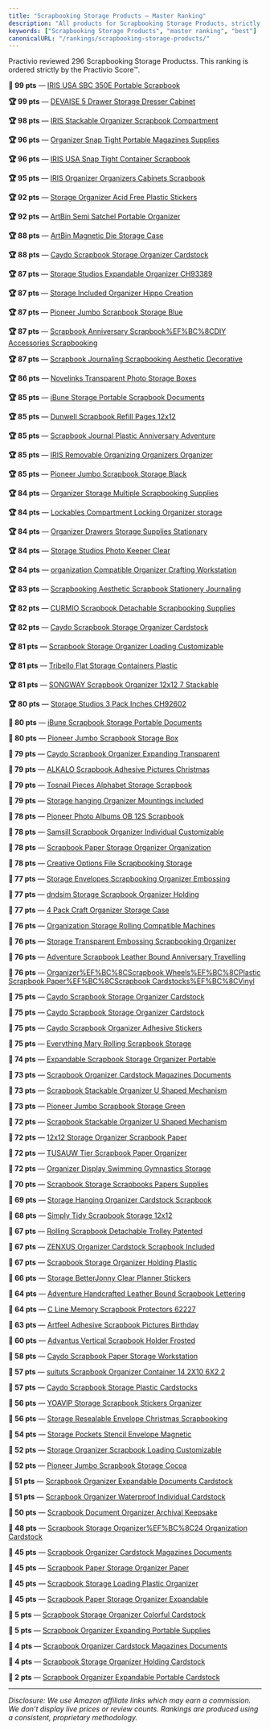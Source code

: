 ```yaml
---
title: "Scrapbooking Storage Products — Master Ranking"
description: "All products for Scrapbooking Storage Products, strictly ordered by the Practivio Score™."
keywords: ["Scrapbooking Storage Products", "master ranking", "best"]
canonicalURL: "/rankings/scrapbooking-storage-products/"
---
```


Practivio reviewed 296 Scrapbooking Storage Productss. This ranking is ordered strictly by the Practivio Score™.

**💎 99 pts** — [IRIS USA SBC 350E Portable Scrapbook](/products/iris-usa-sbc-350e-portable-scrapbook-B08V21RXFY/)

**🏆 99 pts** — [DEVAISE 5 Drawer Storage Dresser Cabinet](/products/devaise-5-drawer-storage-dresser-cabinet-B07SLJJH72/)

**🏆 98 pts** — [IRIS Stackable Organizer Scrapbook Compartment](/products/iris-stackable-organizer-scrapbook-compartment-B07DFS2Q72/)

**🏆 96 pts** — [Organizer Snap Tight Portable Magazines Supplies](/products/organizer-snap-tight-portable-magazines-supplies-B01GTX8KQ2/)

**🏆 96 pts** — [IRIS USA Snap Tight Container Scrapbook](/products/iris-usa-snap-tight-container-scrapbook-B01H2NWHXU/)

**🏆 95 pts** — [IRIS Organizer Organizers Cabinets Scrapbook](/products/iris-organizer-organizers-cabinets-scrapbook-B07GZRCWHG/)

**🏆 92 pts** — [Storage Organizer Acid Free Plastic Stickers](/products/storage-organizer-acid-free-plastic-stickers-B08WX6QRJC/)

**🏆 92 pts** — [ArtBin Semi Satchel Portable Organizer](/products/artbin-semi-satchel-portable-organizer-B0CQD46688/)

**🏆 88 pts** — [ArtBin Magnetic Die Storage Case](/products/artbin-magnetic-die-storage-case-B007Q41MO6/)

**🏆 88 pts** — [Caydo Scrapbook Storage Organizer Cardstock](/products/caydo-scrapbook-storage-organizer-cardstock-B0BMG5ZXVQ/)

**🏆 87 pts** — [Storage Studios Expandable Organizer CH93389](/products/storage-studios-expandable-organizer-ch93389-B00GY5258K/)

**🏆 87 pts** — [Storage Included Organizer Hippo Creation](/products/storage-included-organizer-hippo-creation-B0747443JG/)

**🏆 87 pts** — [Pioneer Jumbo Scrapbook Storage Blue](/products/pioneer-jumbo-scrapbook-storage-blue-B0014E34JU/)

**🏆 87 pts** — [Scrapbook Anniversary Scrapbook%EF%BC%8CDIY Accessories Scrapbooking](/products/scrapbook-anniversary-scrapbookefbc8cdiy-accessories-scrapbooking-B075MJ86Y3/)

**🏆 87 pts** — [Scrapbook Journaling Scrapbooking Aesthetic Decorative](/products/scrapbook-journaling-scrapbooking-aesthetic-decorative-B09HBVBSMS/)

**🏆 86 pts** — [Novelinks Transparent Photo Storage Boxes](/products/novelinks-transparent-photo-storage-boxes-B07FSH2WMH/)

**🏆 85 pts** — [iBune Storage Portable Scrapbook Documents](/products/ibune-storage-portable-scrapbook-documents-B09P3FVMZH/)

**🏆 85 pts** — [Dunwell Scrapbook Refill Pages 12x12](/products/dunwell-scrapbook-refill-pages-12x12-B08MYM1D5X/)

**🏆 85 pts** — [Scrapbook Journal Plastic Anniversary Adventure](/products/scrapbook-journal-plastic-anniversary-adventure-B0DDPP41MB/)

**🏆 85 pts** — [IRIS Removable Organizing Organizers Organizer](/products/iris-removable-organizing-organizers-organizer-B0C8RXPQH5/)

**🏆 85 pts** — [Pioneer Jumbo Scrapbook Storage Black](/products/pioneer-jumbo-scrapbook-storage-black-B0013Z9EBC/)

**🏆 84 pts** — [Organizer Storage Multiple Scrapbooking Supplies](/products/organizer-storage-multiple-scrapbooking-supplies-B09T2FG8R4/)

**🏆 84 pts** — [Lockables Compartment Locking Organizer storage](/products/lockables-compartment-locking-organizer-storage-B00114LYY0/)

**🏆 84 pts** — [Organizer Drawers Storage Supplies Stationary](/products/organizer-drawers-storage-supplies-stationary-B0CZS4F49W/)

**🏆 84 pts** — [Storage Studios Photo Keeper Clear](/products/storage-studios-photo-keeper-clear-B00K2DREPO/)

**🏆 84 pts** — [organization Compatible Organizer Crafting Workstation](/products/organization-compatible-organizer-crafting-workstation-B0D78W597V/)

**🏆 83 pts** — [Scrapbooking Aesthetic Scrapbook Stationery Journaling](/products/scrapbooking-aesthetic-scrapbook-stationery-journaling-B09YTSK113/)

**🏆 82 pts** — [CURMIO Scrapbook Detachable Scrapbooking Supplies](/products/curmio-scrapbook-detachable-scrapbooking-supplies-B0CC1VQK6R/)

**🏆 82 pts** — [Caydo Scrapbook Storage Organizer Cardstock](/products/caydo-scrapbook-storage-organizer-cardstock-B0BGNC8CL5/)

**🏆 81 pts** — [Scrapbook Storage Organizer Loading Customizable](/products/scrapbook-storage-organizer-loading-customizable-B0BCPBTV67/)

**🏆 81 pts** — [Tribello Flat Storage Containers Plastic](/products/tribello-flat-storage-containers-plastic-B08H8WBG8K/)

**🏆 81 pts** — [SONGWAY Scrapbook Organizer 12x12 7 Stackable](/products/songway-scrapbook-organizer-12x12-7-stackable-B0C694W44D/)

**🏆 80 pts** — [Storage Studios 3 Pack Inches CH92602](/products/storage-studios-3-pack-inches-ch92602-B009MRKWFK/)

**🛒 80 pts** — [iBune Scrapbook Storage Portable Documents](/products/ibune-scrapbook-storage-portable-documents-B09GXHMGKT/)

**🛒 80 pts** — [Pioneer Jumbo Scrapbook Storage Box](/products/pioneer-jumbo-scrapbook-storage-box-B0014EADVM/)

**🛒 79 pts** — [Caydo Scrapbook Organizer Expanding Transparent](/products/caydo-scrapbook-organizer-expanding-transparent-B0BQV65P58/)

**🛒 79 pts** — [ALKALO Scrapbook Adhesive Pictures Christmas](/products/alkalo-scrapbook-adhesive-pictures-christmas-B0F2YSCX9G/)

**🛒 79 pts** — [Tosnail Pieces Alphabet Storage Scrapbook](/products/tosnail-pieces-alphabet-storage-scrapbook-B07T7NWP5N/)

**🛒 79 pts** — [Storage hanging Organizer Mountings included](/products/storage-hanging-organizer-mountings-included-B01N04Y6A7/)

**🛒 78 pts** — [Pioneer Photo Albums OB 12S Scrapbook](/products/pioneer-photo-albums-ob-12s-scrapbook-B0013Z9EDK/)

**🛒 78 pts** — [Samsill Scrapbook Organizer Individual Customizable](/products/samsill-scrapbook-organizer-individual-customizable-B09KZ6TMFH/)

**🛒 78 pts** — [Scrapbook Paper Storage Organizer Organization](/products/scrapbook-paper-storage-organizer-organization-B0BJV7Z986/)

**🛒 78 pts** — [Creative Options File Scrapbooking Storage](/products/creative-options-file-scrapbooking-storage-B00C1MK1J0/)

**🛒 77 pts** — [Storage Envelopes Scrapbooking Organizer Embossing](/products/storage-envelopes-scrapbooking-organizer-embossing-B09CKJHTQ7/)

**🛒 77 pts** — [dndsim Storage Scrapbook Organizer Holding](/products/dndsim-storage-scrapbook-organizer-holding-B0D2QNZ1YH/)

**🛒 77 pts** — [4 Pack Craft Organizer Storage Case](/products/4-pack-craft-organizer-storage-case-B0DMSDLWHS/)

**🛒 76 pts** — [Organization Storage Rolling Compatible Machines](/products/organization-storage-rolling-compatible-machines-B0D3DYSP75/)

**🛒 76 pts** — [Storage Transparent Embossing Scrapbooking Organizer](/products/storage-transparent-embossing-scrapbooking-organizer-B08TCBXJ4Q/)

**🛒 76 pts** — [Adventure Scrapbook Leather Bound Anniversary Travelling](/products/adventure-scrapbook-leather-bound-anniversary-travelling-B0CSK44D7T/)

**🛒 76 pts** — [Organizer%EF%BC%8CScrapbook Wheels%EF%BC%8CPlastic Scrapbook Paper%EF%BC%8CScrapbook Cardstocks%EF%BC%8CVinyl](/products/organizerefbc8cscrapbook-wheelsefbc8cplastic-scrapbook-paperefbc8cscrapbook-cardstocksefbc8cvinyl-B0CSJTJ5R6/)

**🛒 75 pts** — [Caydo Scrapbook Storage Organizer Cardstock](/products/caydo-scrapbook-storage-organizer-cardstock-B0C3QRKQC7/)

**🛒 75 pts** — [Caydo Scrapbook Storage Organizer Cardstock](/products/caydo-scrapbook-storage-organizer-cardstock-B0BWRFLG6Y/)

**🛒 75 pts** — [Caydo Scrapbook Organizer Adhesive Stickers](/products/caydo-scrapbook-organizer-adhesive-stickers-B0C2Q486VF/)

**🛒 75 pts** — [Everything Mary Rolling Scrapbook Storage](/products/everything-mary-rolling-scrapbook-storage-B07PFFFTD2/)

**🛒 74 pts** — [Expandable Scrapbook Storage Organizer Portable](/products/expandable-scrapbook-storage-organizer-portable-B0CDWR1LMJ/)

**🛒 73 pts** — [Scrapbook Organizer Cardstock Magazines Documents](/products/scrapbook-organizer-cardstock-magazines-documents-B0D3HMGRQ2/)

**🛒 73 pts** — [Scrapbook Stackable Organizer U Shaped Mechanism](/products/scrapbook-stackable-organizer-u-shaped-mechanism-B0D86PT8SD/)

**🛒 73 pts** — [Pioneer Jumbo Scrapbook Storage Green](/products/pioneer-jumbo-scrapbook-storage-green-B0014E8JI6/)

**🛒 72 pts** — [Scrapbook Stackable Organizer U Shaped Mechanism](/products/scrapbook-stackable-organizer-u-shaped-mechanism-B0DXF4627G/)

**🛒 72 pts** — [12x12 Storage Organizer Scrapbook Paper](/products/12x12-storage-organizer-scrapbook-paper-B0C8B774G1/)

**🛒 72 pts** — [TUSAUW Tier Scrapbook Paper Organizer](/products/tusauw-tier-scrapbook-paper-organizer-B0DLBDVC4L/)

**🛒 72 pts** — [Organizer Display Swimming Gymnastics Storage](/products/organizer-display-swimming-gymnastics-storage-B0B68ZBC3H/)

**🛒 70 pts** — [Scrapbook Storage Scrapbooks Papers Supplies](/products/scrapbook-storage-scrapbooks-papers-supplies-B0BJZN165Q/)

**🛒 69 pts** — [Storage Hanging Organizer Cardstock Scrapbook](/products/storage-hanging-organizer-cardstock-scrapbook-B0C73HWCH7/)

**🛒 68 pts** — [Simply Tidy Scrapbook Storage 12x12](/products/simply-tidy-scrapbook-storage-12x12-B09GL91523/)

**🛒 67 pts** — [Rolling Scrapbook Detachable Trolley Patented](/products/rolling-scrapbook-detachable-trolley-patented-B08DTLGFW3/)

**🛒 67 pts** — [ZENXUS Organizer Cardstock Scrapbook Included](/products/zenxus-organizer-cardstock-scrapbook-included-B094BY2FNS/)

**🛒 67 pts** — [Scrapbook Storage Organizer Holding Plastic](/products/scrapbook-storage-organizer-holding-plastic-B0FHDSNL2T/)

**🛒 66 pts** — [Storage BetterJonny Clear Planner Stickers](/products/storage-betterjonny-clear-planner-stickers-B0C36CZH1N/)

**🚫 64 pts** — [Adventure Handcrafted Leather Bound Scrapbook Lettering](/products/adventure-handcrafted-leather-bound-scrapbook-lettering-B0D2D21L85/)

**🚫 64 pts** — [C Line Memory Scrapbook Protectors 62227](/products/c-line-memory-scrapbook-protectors-62227-B000S160C8/)

**🚫 63 pts** — [Artfeel Adhesive Scrapbook Pictures Birthday](/products/artfeel-adhesive-scrapbook-pictures-birthday-B0CCD4NCFY/)

**🚫 60 pts** — [Advantus Vertical Scrapbook Holder Frosted](/products/advantus-vertical-scrapbook-holder-frosted-B009MRKYXU/)

**🚫 58 pts** — [Caydo Scrapbook Paper Storage Workstation](/products/caydo-scrapbook-paper-storage-workstation-B0F23KWGL1/)

**🚫 57 pts** — [suituts Scrapbook Organizer Container 14 2X10 6X2 2](/products/suituts-scrapbook-organizer-container-14-2x10-6x2-2-B08VW2JQYJ/)

**🚫 57 pts** — [Caydo Scrapbook Storage Plastic Cardstocks](/products/caydo-scrapbook-storage-plastic-cardstocks-B0CL9NWC5P/)

**🚫 56 pts** — [YOAVIP Storage Scrapbook Stickers Organizer](/products/yoavip-storage-scrapbook-stickers-organizer-B0BG1LCM7L/)

**🚫 56 pts** — [Storage Resealable Envelope Christmas Scrapbooking](/products/storage-resealable-envelope-christmas-scrapbooking-B096V399GH/)

**🚫 54 pts** — [Storage Pockets Stencil Envelope Magnetic](/products/storage-pockets-stencil-envelope-magnetic-B09VC4Y2WT/)

**🚫 52 pts** — [Storage Organizer Scrapbook Loading Customizable](/products/storage-organizer-scrapbook-loading-customizable-B0B6F32JSS/)

**🚫 52 pts** — [Pioneer Jumbo Scrapbook Storage Cocoa](/products/pioneer-jumbo-scrapbook-storage-cocoa-B002AKJTB4/)

**🚫 51 pts** — [Scrapbook Organizer Expandable Documents Cardstock](/products/scrapbook-organizer-expandable-documents-cardstock-B0C1NL6M7F/)

**🚫 51 pts** — [Scrapbook Organizer Waterproof Individual Cardstock](/products/scrapbook-organizer-waterproof-individual-cardstock-B0BPM7TNX2/)

**🚫 50 pts** — [Scrapbook Document Organizer Archival Keepsake](/products/scrapbook-document-organizer-archival-keepsake-B0D63DDSF9/)

**🚫 48 pts** — [Scrapbook Storage Organizer%EF%BC%8C24 Organization Cardstock](/products/scrapbook-storage-organizerefbc8c24-organization-cardstock-B0F9DFKR2P/)

**🚫 45 pts** — [Scrapbook Organizer Cardstock Magazines Documents](/products/scrapbook-organizer-cardstock-magazines-documents-B0D2P1F5JL/)

**🚫 45 pts** — [Scrapbook Paper Storage Organizer Paper](/products/scrapbook-paper-storage-organizer-paper-B0CJ6PGV1C/)

**🚫 45 pts** — [Scrapbook Storage Loading Plastic Organizer](/products/scrapbook-storage-loading-plastic-organizer-B0DJT4ZP1B/)

**🚫 45 pts** — [Scrapbook Paper Storage Organizer Expandable](/products/scrapbook-paper-storage-organizer-expandable-B0DS8LR3N5/)

**🚫 5 pts** — [Scrapbook Storage Organizer Colorful Cardstock](/products/scrapbook-storage-organizer-colorful-cardstock-B0F66SRNFD/)

**🚫 5 pts** — [Scrapbook Organizer Expanding Portable Supplies](/products/scrapbook-organizer-expanding-portable-supplies-B0FG8563GW/)

**🚫 4 pts** — [Scrapbook Organizer Cardstock Magazines Documents](/products/scrapbook-organizer-cardstock-magazines-documents-B0FBRY8W84/)

**🚫 4 pts** — [Scrapbook Storage Organizer Holding Cardstock](/products/scrapbook-storage-organizer-holding-cardstock-B0DXD4BPNM/)

**🚫 2 pts** — [Scrapbook Organizer Expandable Portable Cardstock](/products/scrapbook-organizer-expandable-portable-cardstock-B0FGX9VX3W/)

---
_Disclosure: We use Amazon affiliate links which may earn a commission. We don’t display live prices or review counts. Rankings are produced using a consistent, proprietary methodology._

